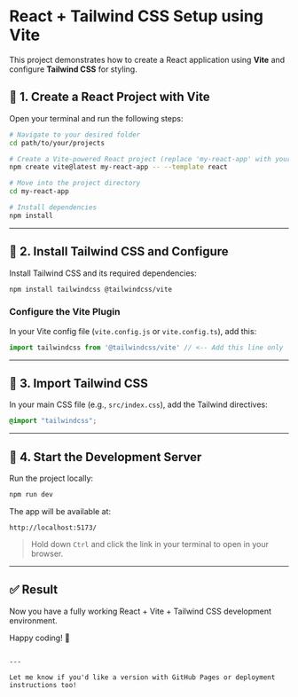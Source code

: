 # React + Tailwind CSS Setup using Vite

This project demonstrates how to create a React application using **Vite** and configure **Tailwind CSS** for styling.

## 📁 1. Create a React Project with Vite

Open your terminal and run the following steps:

```bash
# Navigate to your desired folder
cd path/to/your/projects

# Create a Vite-powered React project (replace 'my-react-app' with your desired project name)
npm create vite@latest my-react-app -- --template react

# Move into the project directory
cd my-react-app

# Install dependencies
npm install
````

---

## 🎨 2. Install Tailwind CSS and Configure

Install Tailwind CSS and its required dependencies:

```bash
npm install tailwindcss @tailwindcss/vite
```

### Configure the Vite Plugin

In your Vite config file (`vite.config.js` or `vite.config.ts`), add this:

```js
import tailwindcss from '@tailwindcss/vite' // <-- Add this line only


```

---

## 💅 3. Import Tailwind CSS

In your main CSS file (e.g., `src/index.css`), add the Tailwind directives:

```css
@import "tailwindcss";
```


---

## 🚀 4. Start the Development Server

Run the project locally:

```bash
npm run dev
```

The app will be available at:

```
http://localhost:5173/
```

> Hold down `Ctrl` and click the link in your terminal to open in your browser.

---

## ✅ Result

Now you have a fully working React + Vite + Tailwind CSS development environment.

Happy coding! 🎉

```

---

Let me know if you'd like a version with GitHub Pages or deployment instructions too!
```
